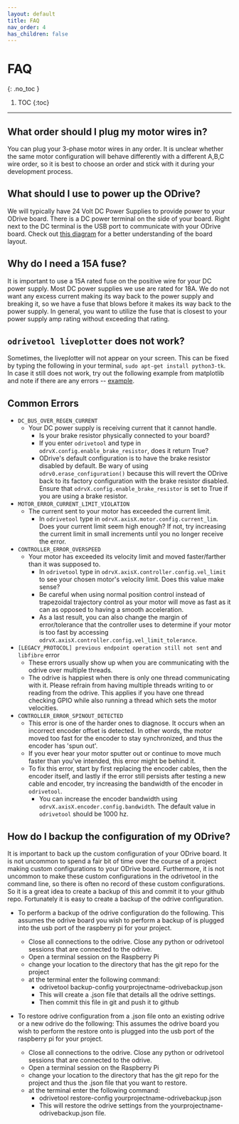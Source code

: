 ```yaml
---
layout: default
title: FAQ
nav_order: 4
has_children: false
---
```


# FAQ
{: .no_toc }

1. TOC
{:toc}
---
## What order should I plug my motor wires in?
You can plug your 3-phase motor wires in any order. It is unclear whether the same motor configuration will behave
differently with a different A,B,C wire order, so it is best to choose an order and stick with it during your 
development process.

## What should I use to power up the ODrive?
We will typically have 24 Volt DC Power Supplies to provide power to your ODrive board. There is a DC power terminal
on the side of your board. Right next to the DC terminal is the USB port to communicate with your ODrive board. Check 
out [this diagram](https://docs.odriverobotics.com/v/latest/_images/ODriveBasicWiring.png) for a better understanding
of the board layout.

## Why do I need a 15A fuse?
It is important to use a 15A rated fuse on the positive wire for your DC power supply. Most DC power supplies we 
use are rated for 18A. We do not want any excess current making its way back to the power supply and breaking it, so we
have a fuse that blows before it makes its way back to the power supply. In general, you want to utilize the fuse that is
closest to your power supply amp rating without exceeding that rating.

## `odrivetool liveplotter` does not work?
Sometimes, the liveplotter will not appear on your screen. This can be fixed by typing the following
in your terminal, `sudo apt-get install python3-tk`. In case it still does not work, try out the following example from
matplotlib and note if there are any errors -- [example](https://matplotlib.org/2.0.2/examples/api/legend_demo.html).

## Common Errors
* `DC_BUS_OVER_REGEN_CURRENT`
  * Your DC power supply is receiving current that it cannot handle. 
    * Is your brake resistor physically connected to your board?
    * If you enter `odrivetool` and type in `odrvX.config.enable_brake_resistor`, does it return True?
    * ODrive's default configuration is to have the brake resistor disabled by default. Be wary of using
      `odrv0.erase_configuration()` because this will revert the ODrive back to its factory configuration
      with the brake resistor disabled. Ensure that `odrvX.config.enable_brake_resistor` is set to True if you 
      are using a brake resistor.
* `MOTOR_ERROR_CURRENT_LIMIT_VIOLATION`
  * The current sent to your motor has exceeded the current limit.
    * In `odrivetool` type in `odrvX.axisX.motor.config.current_lim`. Does your current limit seem high
    enough? If not, try increasing the current limit in small increments until you no longer receive
    the error.
* `CONTROLLER_ERROR_OVERSPEED`
  * Your motor has exceeded its velocity limit and moved faster/farther than it was supposed to.
    * In `odrivetool` type in `odrvX.axisX.controller.config.vel_limit` to see your chosen motor's 
    velocity limit. Does this value make sense? 
    * Be careful when using normal position control instead of trapezoidal trajectory control as your
    motor will move as fast as it can as opposed to having a smooth acceleration.
    * As a last result, you can also change the margin of error/tolerance that the controller uses to
    determine if your motor is too fast by accessing `odrvX.axisX.controller.config.vel_limit_tolerance`.
* `[LEGACY_PROTOCOL] previous endpoint operation still not sent` and `libfibre` error
  * These errors usually show up when you are communicating with the odrive over multiple threads.
  * The odrive is happiest when there is only one thread communicating with it. Please refrain from having multiple
    threads writing to or reading from the odrive. This applies if you have one thread checking GPIO while also
    running a thread which sets the motor velocities.
* `CONTROLLER_ERROR_SPINOUT_DETECTED`
  * This error is one of the harder ones to diagnose. It occurs when an incorrect encoder offset is detected. In other
    words, the motor moved too fast for the encoder to stay synchronized, and thus the encoder has 'spun out'.
  * If you ever hear your motor sputter out or continue to move much faster than you've intended, this error might be
    behind it.
  * To fix this error, start by first replacing the encoder cables, then the encoder itself, and lastly if the error still
    persists after testing a new cable and encoder, try increasing the bandwidth of the encoder in `odrivetool`.
    * You can increase the encoder bandwidth using `odrvX.axisX.encoder.config.bandwidth`. The default value in 
      `odrivetool` should be 1000 hz.
## How do I backup the configuration of my ODrive?
It is important to back up the custom configuration of your ODrive board. It is not uncommon to spend a fair bit of  time 
over the course of a project making custom configurations to your ODrive board. Furthermore, it is not uncommon to make these
custom configurations in the odrivetool in the command line, so there is often no record of these custom configurations. 
So it is a great idea to create a backup of this and commit it to your github repo. Fortunately it is easy to create a backup
of the odrive configuration. 
* To perform a backup of the odrive configuration do the following. This assumes the odrive board you wish to perform a backup 
  of is plugged into the usb port of the raspberry pi for your project.
  * Close all connections to the odrive. Close any python or odrivetool sessions that are connected to the odrive. 
  * Open a terminal session on the Raspberry Pi
  * change your location to the directory that has the git repo for the project
  * at the terminal enter the following command:
    * odrivetool backup-config yourprojectname-odrivebackup.json
    * This will create a .json file that details all the odrive settings.
    * Then commit this file in git and push it to github

* To restore odrive configuration from a .json file onto an existing odrive or a new odrive do the following: This assumes
  the odrive board you wish to perform the restore onto is plugged into the usb port of the raspberry pi for your project.
  * Close all connections to the odrive. Close any python or odrivetool sessions that are connected to the odrive. 
  * Open a terminal session on the Raspberry Pi
  * change your location to the directory that has the git repo for the project and thus the .json file that you want to restore.
  * at the terminal enter the following command:
    * odrivetool restore-config yourprojectname-odrivebackup.json
    * This will restore the odrive settings from the yourprojectname-odrivebackup.json file.
